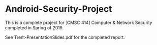 # Android-Security-Project
This is a complete project for [CMSC 414] Computer &amp; Network Security completed in Spring of 2019.

See Trent-PresentationSlides.pdf for the completed report.
